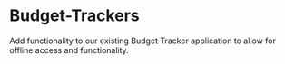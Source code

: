 # Budget-Trackers
Add functionality to our existing Budget Tracker application to allow for offline access and functionality.
